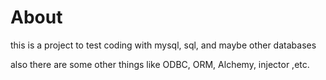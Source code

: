 # About 
this is a project to test coding with mysql, sql, and maybe other databases

also there are some other things like ODBC, ORM, Alchemy, injector ,etc.

